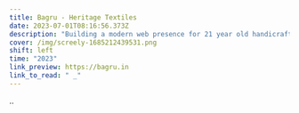 ```yaml
---
title: Bagru - Heritage Textiles
date: 2023-07-01T08:16:56.373Z
description: "Building a modern web presence for 21 year old handicraft brand. "
cover: /img/screely-1685212439531.png
shift: left
time: "2023"
link_preview: https://bagru.in
link_to_read: " _"
---
```

.﻿.